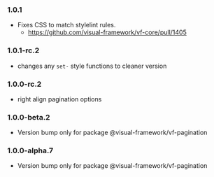 ### 1.0.1

* Fixes CSS to match stylelint rules.
  * https://github.com/visual-framework/vf-core/pull/1405

### 1.0.1-rc.2

* changes any `set-` style functions to cleaner version

### 1.0.0-rc.2

* right align pagination options

### 1.0.0-beta.2

* Version bump only for package @visual-framework/vf-pagination

### 1.0.0-alpha.7

* Version bump only for package @visual-framework/vf-pagination
